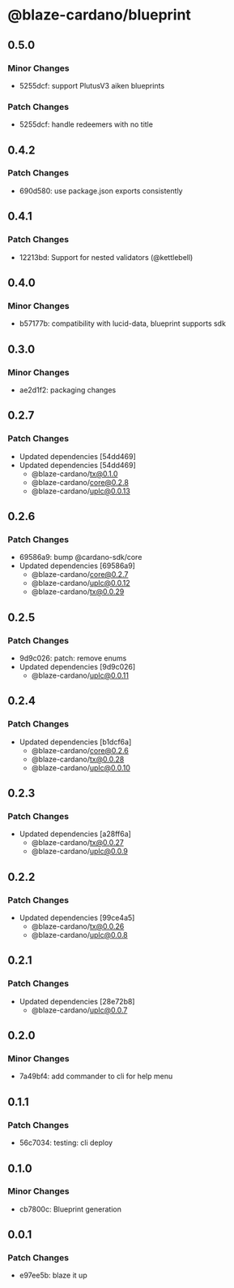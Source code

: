 # @blaze-cardano/blueprint

## 0.5.0

### Minor Changes

- 5255dcf: support PlutusV3 aiken blueprints

### Patch Changes

- 5255dcf: handle redeemers with no title

## 0.4.2

### Patch Changes

- 690d580: use package.json exports consistently

## 0.4.1

### Patch Changes

- 12213bd: Support for nested validators (@kettlebell)

## 0.4.0

### Minor Changes

- b57177b: compatibility with lucid-data, blueprint supports sdk

## 0.3.0

### Minor Changes

- ae2d1f2: packaging changes

## 0.2.7

### Patch Changes

- Updated dependencies [54dd469]
- Updated dependencies [54dd469]
  - @blaze-cardano/tx@0.1.0
  - @blaze-cardano/core@0.2.8
  - @blaze-cardano/uplc@0.0.13

## 0.2.6

### Patch Changes

- 69586a9: bump @cardano-sdk/core
- Updated dependencies [69586a9]
  - @blaze-cardano/core@0.2.7
  - @blaze-cardano/uplc@0.0.12
  - @blaze-cardano/tx@0.0.29

## 0.2.5

### Patch Changes

- 9d9c026: patch: remove enums
- Updated dependencies [9d9c026]
  - @blaze-cardano/uplc@0.0.11

## 0.2.4

### Patch Changes

- Updated dependencies [b1dcf6a]
  - @blaze-cardano/core@0.2.6
  - @blaze-cardano/tx@0.0.28
  - @blaze-cardano/uplc@0.0.10

## 0.2.3

### Patch Changes

- Updated dependencies [a28ff6a]
  - @blaze-cardano/tx@0.0.27
  - @blaze-cardano/uplc@0.0.9

## 0.2.2

### Patch Changes

- Updated dependencies [99ce4a5]
  - @blaze-cardano/tx@0.0.26
  - @blaze-cardano/uplc@0.0.8

## 0.2.1

### Patch Changes

- Updated dependencies [28e72b8]
  - @blaze-cardano/uplc@0.0.7

## 0.2.0

### Minor Changes

- 7a49bf4: add commander to cli for help menu

## 0.1.1

### Patch Changes

- 56c7034: testing: cli deploy

## 0.1.0

### Minor Changes

- cb7800c: Blueprint generation

## 0.0.1

### Patch Changes

- e97ee5b: blaze it up
